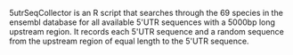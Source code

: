 5utrSeqCollector is an R script that searches through the 69 species in the ensembl database for all available 5'UTR sequences with a 5000bp long upstream region. It records each 5'UTR sequence and a random sequence from the upstream region of equal length to the 5'UTR sequence.
